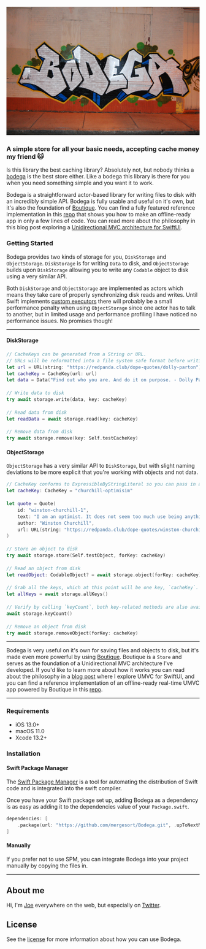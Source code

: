 ![Bodega Logo](Images/logo.jpg)

### A simple store for all your basic needs, accepting cache money my friend 🐱

Is this library the best caching library? Absolutely not, but nobody thinks a [bodega](https://en.wikipedia.org/wiki/Bodega_(store)) is the best store either. Like a bodega this library is there for you when you need something simple and you want it to work.

Bodega is a straightforward actor-based library for writing files to disk with an incredibly simple API. Bodega is fully usable and useful on it's own, but it's also the foundation of [Boutique](https://github.com/mergesort/Boutique). You can find a fully featured reference implementation in this [repo](https://github.com/mergesort/UMVC) that shows you how to make an offline-ready app in only a few lines of code. You can read more about the philosophy in this blog post exploring a [Unidirectional MVC architecture for SwiftUI](https://fabisevi.ch/fix-this).

### Getting Started

Bodega provides two kinds of storage for you, `DiskStorage` and `ObjectStorage`. `DiskStorage` is for writing `Data` to disk, and `ObjectStorage` builds upon `DiskStorage` allowing you to write any `Codable` object to disk using a very similar API.

Both `DiskStorage` and `ObjectStorage` are implemented as actors which means they take care of properly synchronizing disk reads and writes. Until Swift implements [custom executors](https://forums.swift.org/t/support-custom-executors-in-swift-concurrency/44425) there will probably be a small performance penalty when using `ObjectStorage` since one actor has to talk to another, but in limited usage and performance profiling I have noticed no performance issues. No promises though!

---

#### DiskStorage

```swift
// CacheKeys can be generated from a String or URL.
// URLs will be reformatted into a file system safe format before writing to disk.
let url = URL(string: "https://redpanda.club/dope-quotes/dolly-parton")
let cacheKey = CacheKey(url: url)
let data = Data("Find out who you are. And do it on purpose. - Dolly Parton".utf8)

// Write data to disk
try await storage.write(data, key: cacheKey)

// Read data from disk
let readData = await storage.read(key: cacheKey)

// Remove data from disk
try await storage.remove(key: Self.testCacheKey)
```

#### ObjectStorage

`ObjectStorage` has a very similar API to `DiskStorage`, but with slight naming deviations to be more explicit that you're working with objects and not data.

```swift
// CacheKey conforms to ExpressibleByStringLiteral so you can pass in a string wherever you use a CacheKey.
let cacheKey: CacheKey = "churchill-optimisim"

let quote = Quote(
    id: "winston-churchill-1",
    text: "I am an optimist. It does not seem too much use being anything else.",
    author: "Winston Churchill",
    url: URL(string: "https://redpanda.club/dope-quotes/winston-churchill")
)

// Store an object to disk
try await storage.store(Self.testObject, forKey: cacheKey)

// Read an object from disk
let readObject: CodableObject? = await storage.object(forKey: cacheKey)

// Grab all the keys, which at this point will be one key, `cacheKey`.
let allKeys = await storage.allKeys()

// Verify by calling `keyCount`, both key-related methods are also available on `DiskStorage`.
await storage.keyCount()

// Remove an object from disk
try await storage.removeObject(forKey: cacheKey)
```

---

Bodega is very useful on it's own for saving files and objects to disk, but it's made even more powerful by using [Boutique](https://github.com/mergesort/Boutique). Boutique is a `Store` and serves as the foundation of a Unidirectional MVC architecture I've developed. If you'd like to learn more about how it works you can read about the philosophy in a [blog post](https://fabisevi.ch/fix-this) where I explore UMVC for SwiftUI, and you can find a reference implementation of an offline-ready real-time UMVC app powered by Boutique in this [repo](https://github.com/mergesort/UMVC).

---

### Requirements

- iOS 13.0+
- macOS 11.0
- Xcode 13.2+

### Installation

#### Swift Package Manager

The [Swift Package Manager](https://www.swift.org/package-manager) is a tool for automating the distribution of Swift code and is integrated into the swift compiler.

Once you have your Swift package set up, adding Bodega as a dependency is as easy as adding it to the dependencies value of your `Package.swift`.

```swift
dependencies: [
    .package(url: "https://github.com/mergesort/Bodega.git", .upToNextMajor(from: "1.0.0"))
]
```

#### Manually

If you prefer not to use SPM, you can integrate Bodega into your project manually by copying the files in.

---

## About me

Hi, I'm [Joe](http://fabisevi.ch) everywhere on the web, but especially on [Twitter](https://twitter.com/mergesort).

## License

See the [license](LICENSE) for more information about how you can use Bodega.
